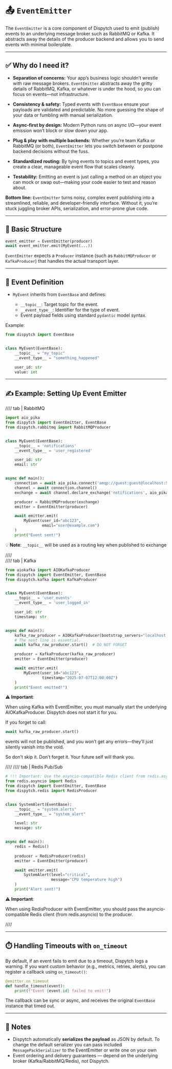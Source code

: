 # 📤 `EventEmitter`

The `EventEmitter` is a core component of Dispytch used to emit (publish) events to an underlying message broker such as
RabbitMQ or Kafka. It abstracts away the details of the producer backend and allows you to send events
with minimal boilerplate.

---

## ✅ Why do I need it?

* **Separation of concerns:** Your app’s business logic shouldn’t wrestle with raw message brokers. `EventEmitter`
  abstracts away the gritty details of RabbitMQ, Kafka, or whatever is under the hood, so you can focus on events—not
  infrastructure.

* **Consistency & safety:** Typed events with `EventBase` ensure your payloads are validated and predictable. No more
  guessing the shape of your data or fumbling with manual serialization.

* **Async-first by design:** Modern Python runs on async I/O—your event emission won’t block or slow down your app.

* **Plug & play with multiple backends:** Whether you’re team Kafka or RabbitMQ (or both), `EventEmitter` lets you
  switch between or postpone backend decisions without the fuss.

* **Standardized routing:** By tying events to topics and event types, you create a clear, manageable event flow that
  scales cleanly.

* **Testability:** Emitting an event is just calling a method on an object you can mock or swap out—making your code
  easier to test and reason about.

**Bottom line:** `EventEmitter` turns noisy, complex event publishing into a streamlined, reliable, and
developer-friendly interface. Without it, you’re stuck juggling broker APIs, serialization, and error-prone glue code.

---

## 🧱 Basic Structure

```python
event_emitter = EventEmitter(producer)
await event_emitter.emit(MyEvent(...))
```

`EventEmitter` expects a `Producer` instance (such as `RabbitMQProducer` or `KafkaProducer`) that handles the actual
transport layer.

---

## 🧾 Event Definition

* `MyEvent` inherits from `EventBase` and defines:

    * `__topic__`: Target topic for the event.
    * `__event_type__`: Identifier for the type of event.
    * Event payload fields using standard `pydantic` model syntax.

Example:

```python
from dispytch import EventBase


class MyEvent(EventBase):
    __topic__ = "my_topic"
    __event_type__ = "something_happened"

    user_id: str
    value: int
```

---

## ✍️ Example: Setting Up Event Emitter

//// tab | RabbitMQ

```python
import aio_pika
from dispytch import EventEmitter, EventBase
from dispytch.rabbitmq import RabbitMQProducer


class MyEvent(EventBase):
    __topic__ = 'notifications'
    __event_type__ = 'user_registered'

    user_id: str
    email: str


async def main():
    connection = await aio_pika.connect('amqp://guest:guest@localhost:5672')
    channel = await connection.channel()
    exchange = await channel.declare_exchange('notifications', aio_pika.ExchangeType.DIRECT)

    producer = RabbitMQProducer(exchange)
    emitter = EventEmitter(producer)

    await emitter.emit(
        MyEvent(user_id="abc123",
                email="user@example.com")
    )
    print("Event sent!")
```

💡 **Note**: `__topic__` will be used as a routing key when published to exchange

////  
//// tab | Kafka

```python
from aiokafka import AIOKafkaProducer
from dispytch import EventEmitter, EventBase
from dispytch.kafka import KafkaProducer


class MyEvent(EventBase):
    __topic__ = 'user_events'
    __event_type__ = 'user_logged_in'

    user_id: str
    timestamp: str


async def main():
    kafka_raw_producer = AIOKafkaProducer(bootstrap_servers="localhost:19092")
    # The next line is essential. 
    await kafka_raw_producer.start()  # DO NOT FORGET 

    producer = KafkaProducer(kafka_raw_producer)
    emitter = EventEmitter(producer)

    await emitter.emit(
        MyEvent(user_id="abc123",
                timestamp="2025-07-07T12:00:00Z")
    )
    print("Event emitted!")

```

⚠️ **Important**:

When using Kafka with EventEmitter, you must manually start the underlying AIOKafkaProducer.
Dispytch does not start it for you.

If you forget to call:

```python
await kafka_raw_producer.start()
```

events will not be published, and you won’t get any errors—they’ll just silently vanish into the void.

So don’t skip it. Don’t forget it. Your future self will thank you.

////
//// tab | Redis Pub/Sub

```python
# !!! Important: Use the asyncio-compatible Redis client from redis.asyncio
from redis.asyncio import Redis
from dispytch import EventEmitter, EventBase
from dispytch.redis import RedisProducer


class SystemAlert(EventBase):
    __topic__ = "system.alerts"
    __event_type__ = "system_alert"

    level: str
    message: str


async def main():
    redis = Redis()
    
    producer = RedisProducer(redis)
    emitter = EventEmitter(producer)

    await emitter.emit(
        SystemAlert(level="critical",
                    message="CPU temperature high")
    )
    print("Alert sent!")

```

⚠️ **Important**:

When using RedisProducer with EventEmitter,
you should pass the asyncio-compatible Redis client (from redis.asyncio) to the producer.

////

---

## ⏱️ Handling Timeouts with `on_timeout`

By default, if an event fails to emit due to a timeout, Dispytch logs a warning. If you want custom behavior (e.g.,
metrics, retries, alerts), you can register a callback using `on_timeout()`:

```python
@emitter.on_timeout
def handle_timeout(event):
    print(f"Event {event.id} failed to emit!")
```

The callback can be sync or async, and receives the original `EventBase` instance that timed out.

---

## 📌 Notes

* Dispytch automatically **serializes the payload** as JSON by default. To change the default serializer you can
  pass included `MessagePackSerializer` to the EventEmitter or write one on your own
* Event ordering and delivery guarantees — depend on the underlying broker (Kafka/RabbitMQ/Redis), not Dispytch.

